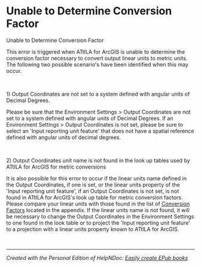 # Unable to Determine Conversion Factor

Unable to Determine Conversion Factor

This error is triggered when ATtILA for ArcGIS is unable to determine the conversion factor necessary to convert output linear units to metric units. The following two possible scenario's have been identified when this may occur.

&nbsp;

&#49;) Output Coordinates are not set to a system defined with angular units of Decimal Degrees.

Please be sure that the Environment Settings \> Output Coordinates are not set to a system defined with angular units of Decimal Degrees. If an Environment Settings \> Output Coordinates is not set, please be sure to select an 'Input reporting unit feature' that does not have a spatial reference defined with angular units of decimal degrees.&nbsp;

&nbsp;

&#50;) Output Coordinates unit name is not found in the look up tables used by ATtILA for ArcGIS for metric conversions

It is also possible for this error to occur if the linear units name defined in the Output Coordinates, if one is set, or the linear units property of the&nbsp; 'Input reporting unit feature', if an Output Coordinates is not set, is not found in ATtILA for ArcGIS's look up table for metric conversion factors. Please compare your linear units with those found in the list of [Conversion Factors](<ConversionFactors.md>) located in the appendix. If the linear units name is not found, it will be necessary to change the Output Coordinates in the Environment Settings to one found in the look table or to project the 'Input reporting unit feature' to a projection with a linear units property known to ATtILA for ArcGIS.

&nbsp;


***
_Created with the Personal Edition of HelpNDoc: [Easily create EPub books](<https://www.helpndoc.com/feature-tour>)_
